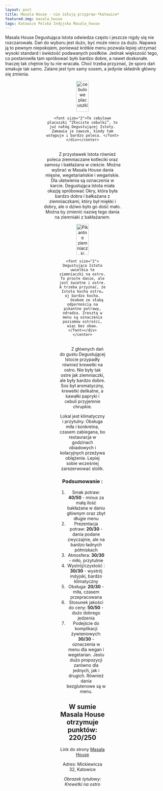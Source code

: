 ```yaml
---
layout: post
title: Masala House - nie żałują przypraw-*Katowice*
featured-img: masala_house
tags: Katowice Polska Indyjska Masala_house
---
```



Masala House Degustująca Istota odwiedza często i jeszcze nigdy się nie rozczarowała.
Dań do wyboru jest dużo, być może nieco za dużo. Napawa ją to pewnym niepokojem, ponieważ krótkie menu pozwala lepiej utrzymać wysoki standard i świeżość podawanych posiłków.
Jednak większość tego, co postanowiła tam spróbować było bardzo dobre, a nawet doskonałe. Inaczej tak chętnie by tu nie wracała.
Choć trzeba przyznać, że sporo dań smakuje tak samo. Zalane jest tym samy sosem, a jedynie składnik główny się zmienia.

<center><div style="width:50%"> <img src="{{site.url}}/assets/img/posts/cebulowe.jpg" alt="cebulowe placuszki" height="100px" width="40px" />

    <font size="2">Te cebulowe placuszki “Złociste cebulki”, to już nałóg Degustującej Istoty. Zamawia je zawsze, kiedy tam wstępuje i bardzo poleca. </font></div></center>
<br />&ensp;&ensp;&ensp;&ensp;
Z przystawek Istota również poleca ziemniaczane kotleciki oraz samosy i bakłażana w cieście.
Można wybrać w Masala House dania mięsne, wegetariańskie i wegańskie. Dla ułatwienia są oznaczenia w karcie.
Degustująca Istota miała okazję spróbować Okry, która była bardzo dobra i bałkażana z ziemniaczkami, który był miękki i dobry, ale o dziwo było go dość mało.
Można by zmienić nazwę tego dania na ziemniaki z bakłażanem.

<center><div style="width:60%"> <img src="{{site.url}}/assets/img/posts/pikantne_ziemniaczki.jpg" alt="Pikantne ziemniaczki" height="100px" width="40px" />

    <font size="2"> Degustująca Istota uwielbia te ziemniaczki na ostro. To proste danie, ale jest świetne i ostre. A trzeba przyznać, że Istota kocha ostre… oj bardzo kocha.
        Osobom ze słabą odpornością na pikantne potrawy, odradza. Zresztą w menu są oznaczenia poziomów ostrości, więc bez obaw.
    </font></div></center>
<br />&ensp;&ensp;&ensp;&ensp;
Z głównych dań do gustu Degustującej Istocie przypadły również krewetki na ostro. Nie były tak ostre jak ziemniaczki, ale były bardzo dobre.
Sos był aromatyczny, krewetki delikatne, a kawałki papryki i cebuli przyjemnie chrupkie.

Lokal jest klimatyczny i przytulny. Obsługa miła i konkretna, czasem zabiegana, bo restauracja w godzinach obiadowych i kolacyjnych przeżywa oblężenie.
Lepiej sobie wcześniej zarezerwować stolik.



### Podsumowanie :

1. Smak potraw: **40/50** - minus za małą ilość bakłażana w daniu głównym oraz zbyt długie menu
2. Prezentacja potraw: **20/30** - dania podane zwyczajnie, ale na bardzo ładnych półmiskach
3. Atmosfera: **30/30** - miło, przytulnie
4. Wystrój/czystość : **30/30** - wystrój indyjski, bardzo klimatyczny
5. Obsługa: **20/30** - miła, czasem przepracowana
6. Stosunek jakości do ceny: **50/50** - dużo dobrego jedzenia
7. Podejście do komplikacji żywieniowych: **30/30** - oznaczenia w menu dla wegan i wegetarian. Jestu dużo propozycji zarówno dla jednych, jak i drugich. Również dania bezglutenowe są w menu.


## W sumie Masala House otrzymuje punktów: **220/250**
Link do strony [Masala House]

Adres:
Mickiewicza 32, Katowice

_Obrazek tytułowy: Krewetki na ostro_

[Masala House]: http://katowice.masalahouse.eu/



